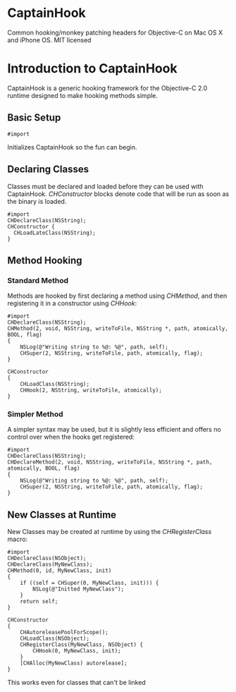 # CaptainHook
Common hooking/monkey patching headers for Objective-C on Mac OS X and iPhone OS. MIT licensed

# Introduction to CaptainHook

CaptainHook is a generic hooking framework for the Objective-C 2.0 runtime designed to make hooking methods simple.

## Basic Setup

<pre><code>#import <CaptainHook/CaptainHook.h></code></pre>
Initializes CaptainHook so the fun can begin.

## Declaring Classes

Classes must be declared and loaded before they can be used with CaptainHook. *CHConstructor* blocks denote code that will be run as soon as the binary is loaded.

<pre><code>#import <CaptainHook/CaptainHook.h>
CHDeclareClass(NSString);
CHConstructor {
  CHLoadLateClass(NSString);
}</code></pre>

## Method Hooking

### Standard Method

Methods are hooked by first declaring a method using *CHMethod*, and then registering it in a constructor using *CHHook*:

<pre><code>#import <CaptainHook/CaptainHook.h>
CHDeclareClass(NSString);
CHMethod(2, void, NSString, writeToFile, NSString *, path, atomically, BOOL, flag)
{
    NSLog(@"Writing string to %@: %@", path, self);
    CHSuper(2, NSString, writeToFile, path, atomically, flag);
}

CHConstructor
{
    CHLoadClass(NSString);
    CHHook(2, NSString, writeToFile, atomically);
}</code></pre>

### Simpler Method

A simpler syntax may be used, but it is slightly less efficient and offers no control over when the hooks get registered:

<pre><code>#import <CaptainHook/CaptainHook.h>
CHDeclareClass(NSString);
CHDeclareMethod(2, void, NSString, writeToFile, NSString *, path, atomically, BOOL, flag)
{
    NSLog(@"Writing string to %@: %@", path, self);
    CHSuper(2, NSString, writeToFile, path, atomically, flag);
}</code></pre>

## New Classes at Runtime

New Classes may be created at runtime by using the *CHRegisterClass* macro:

<pre><code>#import <CaptainHook/CaptainHook.h>
CHDeclareClass(NSObject);
CHDeclareClass(MyNewClass);
CHMethod(0, id, MyNewClass, init)
{
    if ((self = CHSuper(0, MyNewClass, init))) {
        NSLog(@"Initted MyNewClass");
    }
    return self;
}

CHConstructor
{
    CHAutoreleasePoolForScope();
    CHLoadClass(NSObject);
    CHRegisterClass(MyNewClass, NSObject) {
        CHHook(0, MyNewClass, init);
    }
    [CHAlloc(MyNewClass) autorelease];
}</code></pre>

This works even for classes that can't be linked
